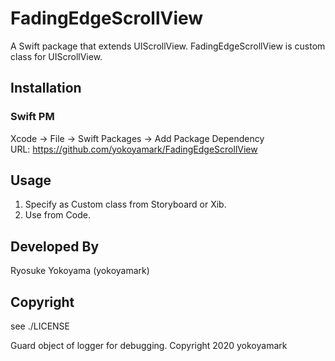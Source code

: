 # FadingEdgeScrollView
A Swift package that extends UIScrollView.
FadingEdgeScrollView is custom class for UIScrollView.

## Installation
### Swift PM
Xcode -> File -> Swift Packages -> Add Package Dependency  
URL: https://github.com/yokoyamark/FadingEdgeScrollView  

## Usage
1. Specify as Custom class from Storyboard or Xib.
2. Use from Code.

## Developed By
Ryosuke Yokoyama (yokoyamark)

## Copyright
see ./LICENSE

Guard object of logger for debugging.
Copyright 2020 yokoyamark
